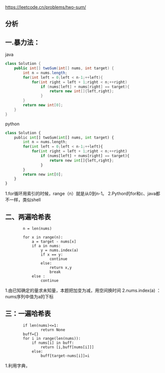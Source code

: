 ﻿https://leetcode.cn/problems/two-sum/

## 分析



## 一.暴力法：

java

```java
class Solution {
    public int[] twoSum(int[] nums, int target) {
        int n = nums.length;
        for(int left = 0;left < n-1;++left){
            for(int right = left + 1;right < n;++right)
                if (nums[left] + nums[right] == target){
                    return new int[]{left,right};
                }
        }
        return new int[0];
    }
}
```

python

```python
class Solution {
    public int[] twoSum(int[] nums, int target) {
        int n = nums.length;
        for(int left = 0;left < n-1;++left){
            for(int right = left + 1;right < n;++right)
                if (nums[left] + nums[right] == target){
                    return new int[]{left,right};
                }
        }
        return new int[0];
    }
}
```
1.for循环用索引的时候，range（n）就是从0到n-1。
2.Python的for和c、java都不一样，类似shell

## 二、两遍哈希表

```
        n = len(nums)
        
        for x in range(n):
            a = target - nums[x]         
            if a in nums:             
                y = nums.index(a)
                if x == y:
                    continue
                else:
                    return x,y
                    break
            else :
                continue

```
1.由已知确定的量求未知量，本题把加变为减，用空间换时间
2.nums.index(a) ：nums序列中值为a的下标

## 三：一遍哈希表

```
 		if len(nums)<=1:
            	return None
        buff={}
        for i in range(len(nums)):
            if nums[i] in buff:
                return [i,buff[nums[i]]]
            else:
                buff[target-nums[i]]=i
```
1.利用字典，

